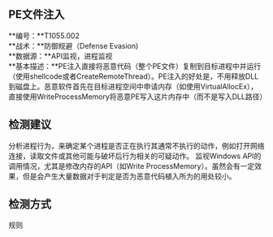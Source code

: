 ## PE文件注入  
**编号：**T1055.002  
**战术：**防御规避（Defense Evasion)  
**数据源：**API监视，进程监视  
**基本描述：**PE注入直接将恶意代码（整个PE文件）复制到目标进程中并运行（使用shellcode或者CreateRemoteThread）。PE注入的好处是，不用释放DLL到磁盘上。恶意软件首先在目标进程空间中申请内存（如使用VirtualAllocEx），直接使用WriteProcessMemory将恶意PE写入这片内存中（而不是写入DLL路径）  
## 检测建议  
分析进程行为，来确定某个进程是否正在执行其通常不执行的动作，例如打开网络连接，读取文件或其他可能与破坏后行为相关的可疑动作。
监视Windows API的调用情况，尤其是修改内存的API（如Write ProcessMemory）。虽然会有一定效果，但是会产生大量数据对于判定是否为恶意代码植入所为的用处较小。  
## 检测方式  
规则
